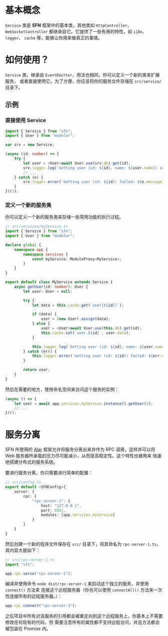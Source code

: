 <!-- title: 服务; order: 10 -->
# 基本概念

`Service` 类是 **SFN** 框架中的基本类，其他类如 `HttpController`、
`WebSocketController` 都继承自它。它提供了一些有用的特性，如 `i18n`、`logger`、
`cache` 等，能够让你用来做真正的事情。

# 如何使用？

`Service` 类，继承自 `EventEmitter`，用法也相同，你可以定义一个新的类来扩展服务，
或者直接使用它。为了方便，你应该将你的服务文件存储在 `src/service/` 目录下。

## 示例

### 直接使用 Service

```typescript
import { Service } from "sfn";
import { User } from "modelar";

var srv = new Service;

(async (id: number) => {
    try {
        let user = <User>await User.use(srv.db).get(id);
        srv.logger.log(`Getting user (id: ${id}, name: ${user.name}) succeed.`);
        // ...
    } catch (e) {
        srv.logger.error(`Getting user (id: ${id}) failed: ${e.message}.`);
    }
})(1);
```

### 定义一个新的服务类

你可以定义一个新的服务类来存储一些常用功能的执行过程。

```typescript
// src/services/myService.ts
import { Service } from "sfn";
import { User } from "modelar";

declare global {
    namespace app {
        namespace services {
            const myService: ModuleProxy<MyService>;
        }
    }
}

export default class MyService extends Service {
    async getUser(id: number): User {
        let user: User = null;

        try {
            let data = this.cache.get(`user[${id}]`);

            if (data) {
                user = (new User).assign(data);
            } else {
                user = <User>await User.use(this.db).get(id);
                this.cache.set(`user.${id}`, user.data);
            }

            this.logger.log(`Getting user (id: ${id}, name: ${user.name}) succeed.`);
        } catch (err) {
            this.logger.error(`Getting user (id: ${id}) failed: ${err.message}.`);
        }

        return user;
    }
}
```

然后在需要的地方，使用命名空间来访问这个服务的实例：

```typescript
(async () => {
    let user = await app.services.myService.instance().getUser(1);
    // ...
})();
```

# 服务分离

SFN 所使用的 [Alar](https://github.com/hyurl/alar) 框架允许将服务分离出来并作为 RPC 
调用，这样并可以将 Web 服务器所承载的压力尽可能减小，从而提高稳定性。这个特性也被用来
快速地搭建分布式的服务系统。

要进行服务分离，你只需要进行简单的配置：

```typescript
// src/config.ts
export default <SFNConfig>{
    server: {
        rpc: {
            "rpc-server-1": {
                host: "127.0.0.1",
                port: 8081,
                modules: [app.services.myService]
            }
        }
    }
}
```

然后创建一个新的程序文件保存在 `src/` 目录下，将其命名为 `rpc-server-1.ts`，其内容大致如下：

```typescript
// src/rpc-server-1.ts
import "sfn";

app.rpc.serve("rpc-server-1");
```

编译并使用命令 `node dist/rpc-server-1` 来启动这个独立的服务，并使用 `connect()` 方法来
连接这个远程服务器（你也可以使用 `connectAll()` 方法来一次性连接所有的远程服务器。）：

```typescript
app.rpc.connect("rpc-server-1");
```

之后项目中所有对该服务的引用都会被重定向到这个远程服务上，你基本上不需要修改任何现有的代码，但
需要注意所有的属性都不支持远程访问，并且方法都会被包装在 Promise 内。